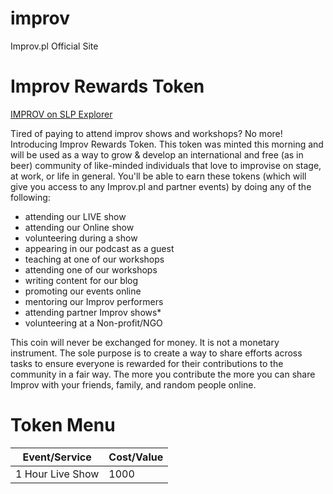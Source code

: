 # improv
Improv.pl Official Site

# Improv Rewards Token 

[IMPROV on SLP Explorer](https://explorer.bitcoin.com/bch/tx/d677b96105001c5aa0803ca36e034d9ae070e67b28861090a5148353496fc7e1)

Tired of paying to attend improv shows and workshops? No more! Introducing Improv Rewards Token. This token was minted this morning and will be used as a way to grow & develop an international and free (as in beer) community of like-minded individuals that love to improvise on stage, at work, or life in general. You'll be able to earn these tokens (which will give you access to any Improv.pl and partner events) by doing any of the following:

* attending our LIVE show
* attending our Online show
* volunteering during a show
* appearing in our podcast as a guest
* teaching at one of our workshops
* attending one of our workshops
* writing content for our blog
* promoting our events online
* mentoring our Improv performers
* attending partner Improv shows*
* volunteering at a Non-profit/NGO

This coin will never be exchanged for money. It is not a monetary instrument. The sole purpose is to create a way to share efforts across tasks to ensure everyone is rewarded for their contributions to the community in a fair way. The more you contribute the more you can share Improv with your friends, family, and random people online.

# Token Menu
|Event/Service|Cost/Value|
|---|---|
|1 Hour Live Show|1000|
